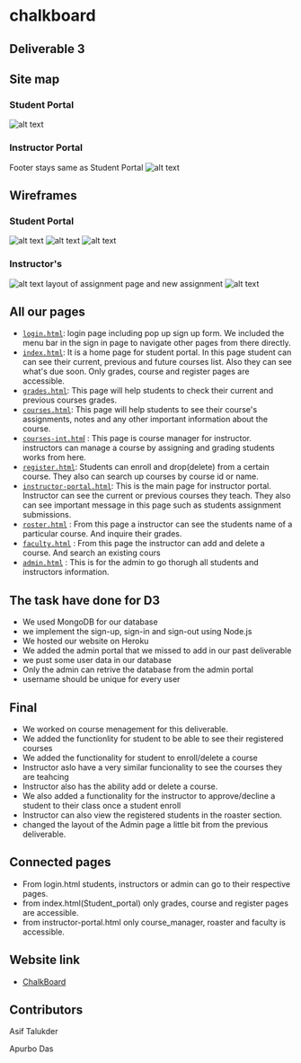 # chalkboard

## Deliverable 3

## Site map

### Student Portal

![alt text](/images/sitemap_student.png)

### Instructor Portal

Footer stays same as Student Portal
![alt text](/images/sitemap.jpg)

## Wireframes

### Student Portal

![alt text](/images/home.png)
![alt text](/images/assignment_1.png)
![alt text](/images/mobile_wireframe.png)

### Instructor's

![alt text](/images/home_ins.jpg)
layout of assignment page and new assignment
![alt text](/images/assignment2.jpg)

## All our pages

- [`login.html`](https://github.com/AsifTalukder/chalkboard/blob/main/Deliverable_2/login.html): login page including pop up sign up form. We included the menu bar in the sign in page to navigate other pages from there directly.
- [`index.html`](https://github.com/AsifTalukder/chalkboard/blob/main/Deliverable_2/index.html): It is a home page for student portal. In this page student can can see their current, previous and future courses list. Also they can see what's due soon. Only grades, course and register pages are accessible.
- [`grades.html`](https://github.com/AsifTalukder/chalkboard/blob/main/Deliverable_2/grades.html): This page will help students to check their current and previous courses grades.
- [`courses.html`](https://github.com/AsifTalukder/chalkboard/blob/main/Deliverable_2/courses.html): This page will help students to see their course's assignments, notes and any other important information about the course.
- [`courses-int.htm`l](https://github.com/AsifTalukder/chalkboard/blob/main/Deliverable_2/courses-inst.html) : This page is course manager for instructor. instructors can manage a course by assigning and grading students works from here.
- [`register.html`](https://github.com/AsifTalukder/chalkboard/blob/main/Deliverable_2/register.html): Students can enroll and drop(delete) from a certain course. They also can search up courses by course id or name.
- [`instructor-portal.html`](https://github.com/AsifTalukder/chalkboard/blob/main/Deliverable_2/instructor-portal.html): This is the main page for instructor portal. Instructor can see the current or previous courses they teach. They also can see important message in this page such as students assignment submissions.
- [`roster.html`](https://github.com/AsifTalukder/chalkboard/blob/main/Deliverable_2/roaster.html) : From this page a instructor can see the students name of a particular course. And inquire their grades.
- [`faculty.html`](https://github.com/AsifTalukder/chalkboard/blob/main/Deliverable_2/faculty.html) : From this page the instructor can add and delete a course. And search an existing cours
- [`admin.html`](https://github.com/AsifTalukder/chalkboard/blob/main/Deliverable_3/frontend/admin.html) : This is for the admin to go thorugh all students and instructors information.

## The task have done for D3

- We used MongoDB for our database
- we implement the sign-up, sign-in and sign-out using Node.js
- We hosted our website on Heroku
- We added the admin portal that we missed to add in our past deliverable
- we pust some user data in our database
- Only the admin can retrive the database from the admin portal
- username should be unique for every user

## Final

- We worked on course menagement for this deliverable.
- We added the functionlity for student to be able to see their registered courses
- We added the functionality for student to enroll/delete a course
- Instructor aslo have a very similar funcionality to see the courses they are teahcing
- Instructor also has the ability add or delete a course.
- We also added a functionality for the instructor to approve/decline a student to their class once a student enroll
- Instructor can also view the registered students in the roaster section.
- changed the layout of the Admin page a little bit from the previous deliverable.

## Connected pages

- From login.html students, instructors or admin can go to their respective pages.
- from index.html(Student_portal) only grades, course and register pages are accessible.
- from instructor-portal.html only course_manager, roaster and faculty is accessible.

## Website link

- [ChalkBoard](https://chalk-board-frontend.herokuapp.com/)

## Contributors

Asif Talukder

Apurbo Das

